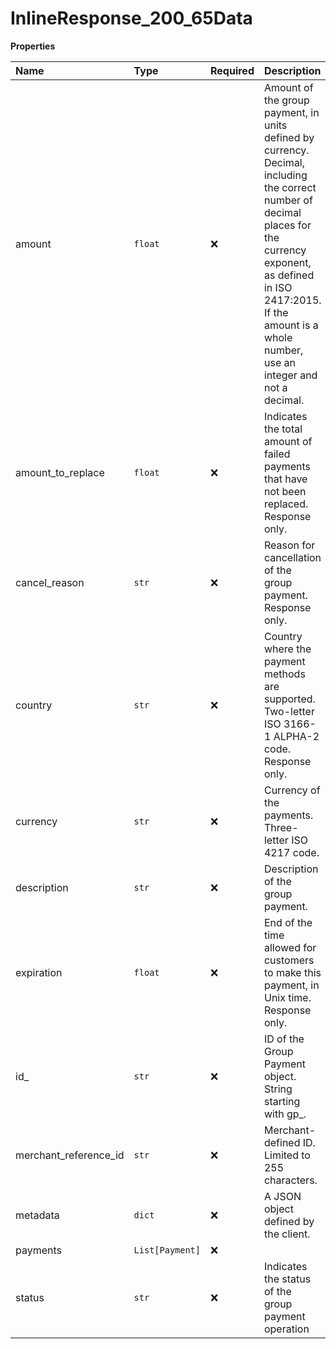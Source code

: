 # InlineResponse_200_65Data

**Properties**

| Name                  | Type            | Required | Description                                                                                                                                                                                                                                   |
| :-------------------- | :-------------- | :------- | :-------------------------------------------------------------------------------------------------------------------------------------------------------------------------------------------------------------------------------------------- |
| amount                | `float`         | ❌       | Amount of the group payment, in units defined by currency. Decimal, including the correct number of decimal places for the currency exponent, as defined in ISO 2417:2015. If the amount is a whole number, use an integer and not a decimal. |
| amount_to_replace     | `float`         | ❌       | Indicates the total amount of failed payments that have not been replaced. Response only.                                                                                                                                                     |
| cancel_reason         | `str`           | ❌       | Reason for cancellation of the group payment. Response only.                                                                                                                                                                                  |
| country               | `str`           | ❌       | Country where the payment methods are supported. Two-letter ISO 3166-1 ALPHA-2 code. Response only.                                                                                                                                           |
| currency              | `str`           | ❌       | Currency of the payments. Three-letter ISO 4217 code.                                                                                                                                                                                         |
| description           | `str`           | ❌       | Description of the group payment.                                                                                                                                                                                                             |
| expiration            | `float`         | ❌       | End of the time allowed for customers to make this payment, in Unix time. Response only.                                                                                                                                                      |
| id\_                  | `str`           | ❌       | ID of the Group Payment object. String starting with gp\_.                                                                                                                                                                                    |
| merchant_reference_id | `str`           | ❌       | Merchant-defined ID. Limited to 255 characters.                                                                                                                                                                                               |
| metadata              | `dict`          | ❌       | A JSON object defined by the client.                                                                                                                                                                                                          |
| payments              | `List[Payment]` | ❌       |                                                                                                                                                                                                                                               |
| status                | `str`           | ❌       | Indicates the status of the group payment operation                                                                                                                                                                                           |
